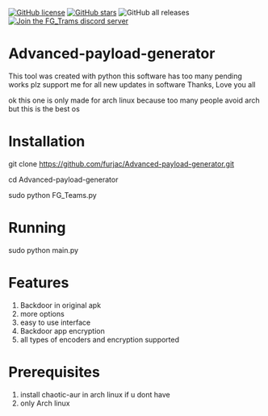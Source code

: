 [![GitHub license](https://img.shields.io/github/license/furjac/Advanced-payload-generator)](https://github.com/furjac/Advanced-payload-generator) [![GitHub stars](https://img.shields.io/github/stars/furjac/Advanced-payload-generator)](https://github.com/furjac/Advanced-payload-generator/stargazers) ![GitHub all releases](https://img.shields.io/github/downloads/furjac/Advanced-payload-generator/total) [![Join the FG_Trams discord server](https://img.shields.io/discord/1026098018929360967.svg?label=&logo=discord&logoColor=ffffff&color=5865F2)](https://discord.gg/YN9RKxewsq)

# Advanced-payload-generator
This tool was created with python this software has too many pending works plz support me for all new updates in software Thanks, Love you all

ok this one is only made for arch linux because 
too many people avoid arch but this is the best os


# Installation
git clone https://github.com/furjac/Advanced-payload-generator.git

cd Advanced-payload-generator

sudo python FG_Teams.py

# Running
sudo python main.py


# Features
1. Backdoor in original apk
2. more options 
3. easy to use interface
4. Backdoor app encryption
5. all types of encoders and encryption supported

# Prerequisites
1. install chaotic-aur in arch linux if u dont have
2. only Arch linux
